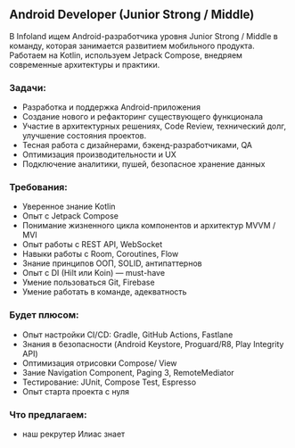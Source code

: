 ## Android Developer (Junior Strong / Middle)

В Infoland ищем Android-разработчика уровня Junior Strong / Middle в команду, которая занимается развитием мобильного продукта. 
Работаем на Kotlin, используем Jetpack Compose, внедряем современные архитектуры и практики.

### Задачи:

* Разработка и поддержка Android-приложения
* Создание нового и рефакторинг существующего функционала
* Участие в архитектурных решениях, Code Review, технический долг, улучшение состояния проектов.
* Тесная работа с дизайнерами, бэкенд-разработчиками, QA
* Оптимизация производительности и UX
* Подключение аналитики, пушей, безопасное хранение данных

###  Требования:
* Уверенное знание Kotlin
* Опыт с Jetpack Compose
* Понимание жизненного цикла компонентов и архитектур MVVM / MVI
* Опыт работы с REST API, WebSocket
* Навыки работы с Room, Coroutines, Flow
* Знание принципов ООП, SOLID, антипаттернов 
* Опыт с DI (Hilt или Koin) — must-have
* Умение пользоваться Git, Firebase
* Умение работать в команде, адекватность

### Будет плюсом:
* Опыт настройки CI/CD: Gradle, GitHub Actions, Fastlane
* Знания в безопасности (Android Keystore, Proguard/R8, Play Integrity API)
* Оптимизация отрисовки Compose/ View
* Зание Navigation Component, Paging 3, RemoteMediator
* Тестирование: JUnit, Compose Test, Espresso
* Опыт старта проекта с нуля

### Что предлагаем:

* наш рекрутер Илиас знает
